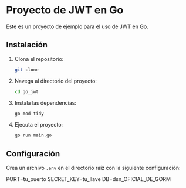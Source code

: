 # Proyecto de JWT en Go

Este es un proyecto de ejemplo para el uso de JWT en Go.

## Instalación

1. Clona el repositorio:

    ```bash
    git clone 
    ```

2. Navega al directorio del proyecto:

    ```bash
    cd go_jwt
    ```

3. Instala las dependencias:

    ```bash
    go mod tidy
    ```

4. Ejecuta el proyecto:

    ```bash
    go run main.go
    ```

## Configuración

Crea un archivo `.env` en el directorio raíz con la siguiente configuración:

PORT=tu_puerto
SECRET_KEY=tu_llave
DB=dsn_OFICIAL_DE_GORM
